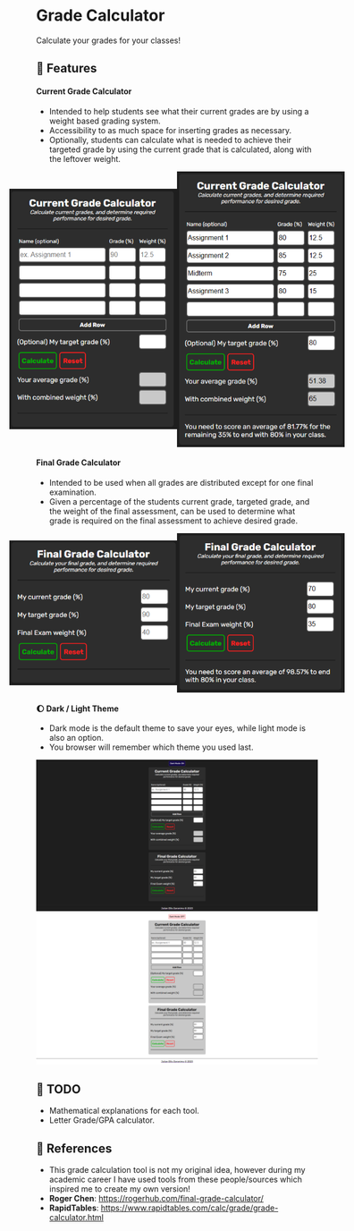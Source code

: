 # Grade Calculator

Calculate your grades for your classes!

## :camera_flash: Features

#### Current Grade Calculator

- Intended to help students see what their current grades are by using a weight based grading system.
- Accessibility to as much space for inserting grades as necessary.
- Optionally, students can calculate what is needed to achieve their targeted grade by using the current grade that is calculated, along with the leftover weight.

<div style="display: flex; justify-content: center; align-items: center;">
    <img src="src/1.PNG" alt="First Image" width="300"/>
    <img src="src/2.PNG" alt="Second Image" width="300"/>
</div>


#### Final Grade Calculator

- Intended to be used when all grades are distributed except for one final examination.
- Given a percentage of the students current grade, targeted grade, and the weight of the final assessment, can be used to determine what grade is required on the final assessment to achieve desired grade.
<div style="display: flex; justify-content: center; align-items: center;">
    <img src="src/3.PNG" alt="Third Image" width="300"/>
<img src="src/4.PNG" alt="Fourth Image"  width="300"/>
</div>

#### :moon: Dark / Light Theme

- Dark mode is the default theme to save your eyes, while light mode is also an option.
- You browser will remember which theme you used last.

![Fifth Image](src/5.PNG)
![Sixth Image](src/6.PNG)

## :pencil: TODO

- Mathematical explanations for each tool.
- Letter Grade/GPA calculator.

## :book: References

- This grade calculation tool is not my original idea, however during my academic career I have used tools from these people/sources which inspired me to create my own version!
- **Roger Chen**: https://rogerhub.com/final-grade-calculator/
- **RapidTables**: https://www.rapidtables.com/calc/grade/grade-calculator.html
